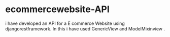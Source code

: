 # ecommercewebsite-API
i have developed an API for  a E commerce Website using djangorestframework.  In this i have used GenericView and ModelMixinview .
